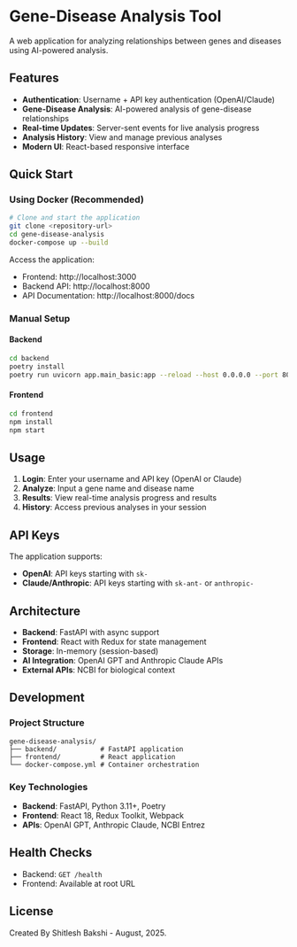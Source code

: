# Gene-Disease Analysis Tool

A web application for analyzing relationships between genes and diseases using AI-powered analysis.

## Features

- **Authentication**: Username + API key authentication (OpenAI/Claude)
- **Gene-Disease Analysis**: AI-powered analysis of gene-disease relationships
- **Real-time Updates**: Server-sent events for live analysis progress
- **Analysis History**: View and manage previous analyses
- **Modern UI**: React-based responsive interface

## Quick Start

### Using Docker (Recommended)

```bash
# Clone and start the application
git clone <repository-url>
cd gene-disease-analysis
docker-compose up --build
```

Access the application:
- Frontend: http://localhost:3000
- Backend API: http://localhost:8000
- API Documentation: http://localhost:8000/docs

### Manual Setup

#### Backend
```bash
cd backend
poetry install
poetry run uvicorn app.main_basic:app --reload --host 0.0.0.0 --port 8000
```

#### Frontend
```bash
cd frontend
npm install
npm start
```

## Usage

1. **Login**: Enter your username and API key (OpenAI or Claude)
2. **Analyze**: Input a gene name and disease name
3. **Results**: View real-time analysis progress and results
4. **History**: Access previous analyses in your session

## API Keys

The application supports:
- **OpenAI**: API keys starting with `sk-`
- **Claude/Anthropic**: API keys starting with `sk-ant-` or `anthropic-`

## Architecture

- **Backend**: FastAPI with async support
- **Frontend**: React with Redux for state management
- **Storage**: In-memory (session-based)
- **AI Integration**: OpenAI GPT and Anthropic Claude APIs
- **External APIs**: NCBI for biological context

## Development

### Project Structure
```
gene-disease-analysis/
├── backend/           # FastAPI application
├── frontend/          # React application
└── docker-compose.yml # Container orchestration
```

### Key Technologies
- **Backend**: FastAPI, Python 3.11+, Poetry
- **Frontend**: React 18, Redux Toolkit, Webpack
- **APIs**: OpenAI GPT, Anthropic Claude, NCBI Entrez

## Health Checks

- Backend: `GET /health`
- Frontend: Available at root URL

## License

Created By Shitlesh Bakshi - August, 2025.
